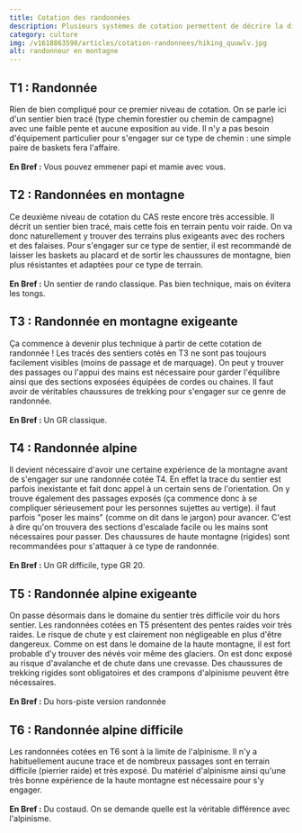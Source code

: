 ```yaml
---
title: Cotation des randonnées
description: Plusieurs systèmes de cotation permettent de décrire la difficulté technique d'une randonnée. Le plus utilisé est certainement celui du Club Alpin Suisse (CAS). Il définit 6 niveaux de difficulté permettant au randonneur de déterminer s'il a les compétences et l'expérience pour s'engager sur ce type de sortie.
category: culture
img: /v1618863598/articles/cotation-randonnees/hiking_quuwlv.jpg
alt: randonneur en montagne
---
```


<warning text="Cette échelle de cotation est donnée à titre purement indicatif. La difficulté d'une randonnée peut varier significativement en fonction de la météo, la saison ou les conditions d'enneigment."></warning>

## T1 : Randonnée

Rien de bien compliqué pour ce premier niveau de cotation. On se parle ici d'un sentier bien tracé (type chemin forestier ou chemin de campagne) avec une faible pente et aucune exposition au vide. Il n'y a pas besoin d'équipement particulier pour s'engager sur ce type de chemin : une simple paire de baskets fera l'affaire.
\
\
**En Bref :** Vous pouvez emmener papi et mamie avec vous.

<content-image url="/v1618946098/articles/cotation-randonnees/t1_m48lnl.jpg"></content-image>

## T2 : Randonnées en montagne

Ce deuxième niveau de cotation du CAS reste encore très accessible. Il décrit un sentier bien tracé, mais cette fois en terrain pentu voir raide. On va donc naturellement y trouver des terrains plus exigeants avec des rochers et des falaises. Pour s'engager sur ce type de sentier, il est recommandé de laisser les baskets au placard et de sortir les chaussures de montagne, bien plus résistantes et adaptées pour ce type de terrain.
\
\
**En Bref :** Un sentier de rando classique. Pas bien technique, mais on évitera les tongs.

<content-image url="/v1618946286/articles/cotation-randonnees/t2_wjhjme.jpg"></content-image>

## T3 : Randonnée en montagne exigeante

Ça commence à devenir plus technique à partir de cette cotation de randonnée ! Les tracés des sentiers cotés en T3 ne sont pas toujours facilement visibles (moins de passage et de marquage). On peut y trouver des passages ou l'appui des mains est nécessaire pour garder l'équilibre ainsi que des sections exposées équipées de cordes ou chaines. Il faut avoir de véritables chaussures de trekking pour s'engager sur ce genre de randonnée.
\
\
**En Bref :** Un GR classique.

## T4 : Randonnée alpine

Il devient nécessaire d'avoir une certaine expérience de la montagne avant de s'engager sur une randonnée cotée T4. En effet la trace du sentier est parfois inexistante et fait donc appel à un certain sens de l'orientation. On y trouve également des passages exposés (ça commence donc à se compliquer sérieusement pour les personnes sujettes au vertige).
il faut parfois "poser les mains" (comme on dit dans le jargon) pour avancer. C'est à dire qu'on trouvera des sections d'escalade facile ou les mains sont nécessaires pour passer. Des chaussures de haute montagne (rigides) sont recommandées pour s'attaquer à ce type de randonnée.
\
\
**En Bref :** Un GR difficile, type GR 20.

<content-image url="/v1618946463/articles/cotation-randonnees/t4_d7nicv.jpg"></content-image>

## T5 : Randonnée alpine exigeante

On passe désormais dans le domaine du sentier très difficile voir du hors sentier. Les randonnées cotées en T5 présentent des pentes raides voir très raides. Le risque de chute y est clairement non négligeable en plus d'être dangereux. Comme on est dans le domaine de la haute montagne, il est fort probable d'y trouver des névés voir même des glaciers. On est donc exposé au risque d'avalanche et de chute dans une crevasse. Des chaussures de trekking rigides sont obligatoires et des crampons d'alpinisme peuvent être nécessaires.
\
\
**En Bref :** Du hors-piste version randonnée

## T6 : Randonnée alpine difficile

Les randonnées cotées en T6 sont à la limite de l'alpinisme. Il n'y a habituellement aucune trace et de nombreux passages sont en terrain difficile (pierrier raide) et très exposé. Du matériel d'alpinisme ainsi qu'une très bonne expérience de la haute montagne est nécessaire pour s'y engager.
\
\
**En Bref :** Du costaud. On se demande quelle est la véritable différence avec l'alpinisme.

<content-image url="/v1619285749/articles/cotation-randonnees/t6_u28hgm.jpg"></content-image>
